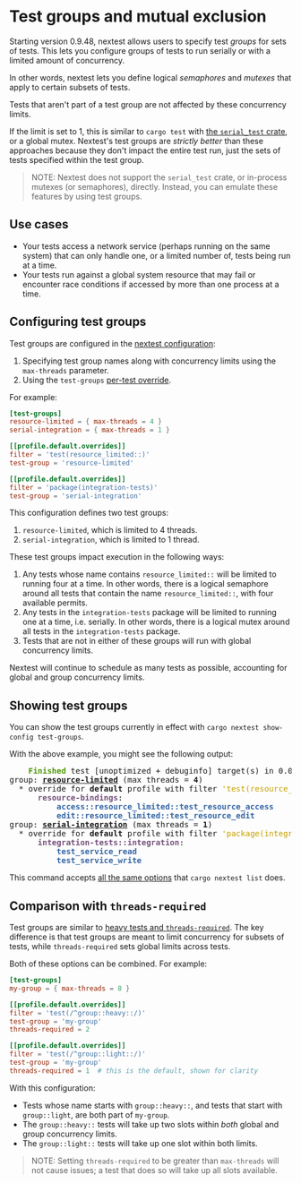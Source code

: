 # Test groups and mutual exclusion

Starting version 0.9.48, nextest allows users to specify test *groups* for sets of tests. This lets you configure groups of tests to run serially or with a limited amount of concurrency.

In other words, nextest lets you define logical *semaphores* and *mutexes* that apply to certain subsets of tests.

Tests that aren't part of a test group are not affected by these concurrency limits.

If the limit is set to 1, this is similar to `cargo test` with [the `serial_test` crate](https://crates.io/crates/serial_test), or a global mutex. Nextest's test groups are *strictly better* than these approaches because they don't impact the entire test run, just the sets of tests specified within the test group.

> NOTE: Nextest does not support the `serial_test` crate, or in-process mutexes (or semaphores), directly. Instead, you can emulate these features by using test groups.

## Use cases

- Your tests access a network service (perhaps running on the same system) that can only handle one, or a limited number of, tests being run at a time.
- Your tests run against a global system resource that may fail or encounter race conditions if accessed by more than one process at a time.

## Configuring test groups

Test groups are configured in the [nextest configuration](configuration.md):

1. Specifying test group names along with concurrency limits using the `max-threads` parameter.
2. Using the `test-groups` [per-test override](per-test-overrides.md).

For example:

```toml
[test-groups]
resource-limited = { max-threads = 4 }
serial-integration = { max-threads = 1 }

[[profile.default.overrides]]
filter = 'test(resource_limited::)'
test-group = 'resource-limited'

[[profile.default.overrides]]
filter = 'package(integration-tests)'
test-group = 'serial-integration'
```

This configuration defines two test groups:

1. `resource-limited`, which is limited to 4 threads.
2. `serial-integration`, which is limited to 1 thread.

These test groups impact execution in the following ways:

1. Any tests whose name contains `resource_limited::` will be limited to running four at a time. In other words, there is a logical semaphore around all tests that contain the name `resource_limited::`, with four available permits.
2. Any tests in the `integration-tests` package will be limited to running one at a time, i.e. serially. In other words, there is a logical mutex around all tests in the `integration-tests` package.
3. Tests that are not in either of these groups will run with global concurrency limits.

Nextest will continue to schedule as many tests as possible, accounting for global and group concurrency limits.

## Showing test groups

You can show the test groups currently in effect with `cargo nextest show-config test-groups`.

With the above example, you might see the following output:

<pre>
<font color="#4E9A06"><b>    Finished</b></font> test [unoptimized + debuginfo] target(s) in 0.09s
group: <u style="text-decoration-style:single"><b>resource-limited</b></u> (max threads = <b>4</b>)
  * override for <b>default</b> profile with filter <font color="#C4A000">&apos;test(resource_limited::)&apos;</font>:
      <font color="#75507B"><b>resource-bindings</b></font>:
          <font color="#3465A4"><b>access::resource_limited::test_resource_access</b></font>
          <font color="#3465A4"><b>edit::resource_limited::test_resource_edit</b></font>
group: <u style="text-decoration-style:single"><b>serial-integration</b></u> (max threads = <b>1</b>)
  * override for <b>default</b> profile with filter <font color="#C4A000">&apos;package(integration-tests)&apos;</font>:
      <font color="#75507B"><b>integration-tests::integration</b></font>:
          <font color="#3465A4"><b>test_service_read</b></font>
          <font color="#3465A4"><b>test_service_write</b></font>
</pre>

This command accepts [all the same options](listing.md#options-and-arguments) that `cargo nextest list` does.

## Comparison with `threads-required`

Test groups are similar to [heavy tests and `threads-required`](threads-required.md). The key difference is that test groups are meant to limit concurrency for subsets of tests, while `threads-required` sets global limits across tests.

Both of these options can be combined. For example:

```toml
[test-groups]
my-group = { max-threads = 8 }

[[profile.default.overrides]]
filter = 'test(/^group::heavy::/)'
test-group = 'my-group'
threads-required = 2

[[profile.default.overrides]]
filter = 'test(/^group::light::/)'
test-group = 'my-group'
threads-required = 1  # this is the default, shown for clarity
```

With this configuration:

- Tests whose name starts with `group::heavy::`, and tests that start with `group::light`, are both part of `my-group`.
- The `group::heavy::` tests will take up two slots within *both* global and group concurrency limits.
- The `group::light::` tests will take up one slot within both limits.

> NOTE: Setting `threads-required` to be greater than `max-threads` will not cause issues; a test that does so will take up all slots available.
